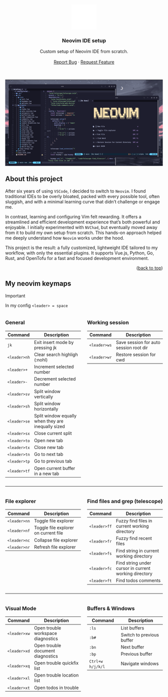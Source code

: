 <a name="readme-top"></a>

<br />
<div align="center">
  <a href="#">
    <img src="./public_assets/neovim.svg" alt="Logo" width="80" height="80">
  </a>
  <h3 align="center">Neovim IDE setup</h3>

  <p align="center">
    Custom setup of Neovim IDE from scratch.
    <br />
    <br />
    <a href="https://github.com/pallandir/neovim/issues">Report Bug</a>
    ·
    <a href="https://github.com/pallandir/neovim/issues">Request Feature</a>
  </p>
</div>
<br>
<br>
<img align="center" src="./public_assets/preview.png" alt="preview">


## About this project

After six years of using `VSCode`, I decided to switch to `Neovim`. I found traditional IDEs to be overly bloated, packed with every possible tool, often sluggish, and with a minimal learning curve that didn’t challenge or engage me.

In contrast, learning and configuring Vim felt rewarding. It offers a streamlined and efficient development experience that’s both powerful and enjoyable. I initially experimented with `NVChad`, but eventually moved away from it to build my own setup from scratch. This hands-on approach helped me deeply understand how `Neovim` works under the hood.

This project is the result: a fully customized, lightweight IDE tailored to my workflow, with only the essential plugins. It supports Vue.js, Python, Go, Rust, and OpenTofu for a fast and focused development environment.

<p align="right">(<a href="#readme-top">back to top</a>)</p>


## My neovim keymaps

> [!important] 
> In my config `<leader> = space`


<div style="display: flex; gap: 20px;">

<div style="flex: 1;">

### General

| Command      | Description                                        |
| ------------ | -------------------------------------------------- |
| `jk`         | Exit insert mode by pressing jk                    |
| `<leader>nh` | Clear search highligh (:nohl)                      |
| `<leader>+`  | Increment selected number                          |
| `<leader>-`  | Decrement selected number                          |
| `<leader>sv` | Split window vertically                            |
| `<leader>sh` | Split window horizontally                          |
| `<leader>se` | Split window equally when they are inequally sized |
| `<leader>sx` | Close current split                                |
| `<leader>to` | Open new tab                                       |
| `<leader>tx` | Close new tab                                      |
| `<leader>tn` | Go to next tab                                     |
| `<leader>tp` | Go to previous tab                                 |
| `<leader>tf` | Open current buffer in a new tab                   |


</div>

<div style="flex: 1;">

### Working session
| Command      | Description                            |
| ------------ | -------------------------------------- |
| `<leader>ws` | Save session for auto session root dir |
| `<leader>wr` | Restore session for cwd                |

</div>

</div>

---

<div style="display: flex; gap: 20px;">

<div style="flex: 1;">

### File explorer
| Command      | Description                          |
| ------------ | ------------------------------------ |
| `<leader>nn` | Toggle file explorer                 |
| `<leader>nf` | Toggle file explorer on current file |
| `<leader>nc` | Collapse file explorer               |
| `<leader>nr` | Refresh file explorer                |

</div>

<div style="flex: 1;">

### Find files and grep (telescope)
| Command      | Description                                           |
| ------------ | ----------------------------------------------------- |
| `<leader>ff` | Fuzzy find files in current working directory         |
| `<leader>fr` | Fuzzy find recent files                               |
| `<leader>fs` | Find string in current working directory              |
| `<leader>fc` | Find string under cursor in current working directory |
| `<leader>ft` | Find todos comments                                   |

</div>

</div>

---


<div style="display: flex; gap: 20px;">

<div style="flex: 1;">

### Visual Mode
| Command      | Description                        |
| ------------ | ---------------------------------- |
| `<leader>xw` | Open trouble workspace diagnostics |
| `<leader>xd` | Open trouble document diagnostics  |
| `<leader>xq` | Open trouble quickfix list         |
| `<leader>xl` | Open trouble location list         |
| `<leader>xt` | Open todos in trouble              |

</div>

<div style="flex: 1;">

### Buffers & Windows
| Command          | Description               |
| ---------------- | ------------------------- |
| `:ls`            | List buffers              |
| `:b#`            | Switch to previous buffer |
| `:bn`            | Next buffer               |
| `:bp`            | Previous buffer           |
| `Ctrl+w h/j/k/l` | Navigate windows          |

</div>

</div>
